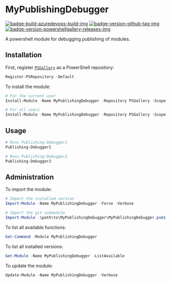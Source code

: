 # MyPublishingDebugger

[![badge-build-azuredevops-build-img][]][badge-build-azuredevops-build-src] [![badge-version-github-tag-img][]][badge-version-github-tag-src] [![badge-version-powershellgallery-releases-img][]][badge-version-powershellgallery-releases-src]

[badge-build-azuredevops-build-img]: https://img.shields.io/azure-devops/build/joeltimothyoh/MyPublishingDebugger/17/master.svg?label=build&logo=azure-pipelines&style=flat-square
[badge-build-azuredevops-build-src]: https://dev.azure.com/joeltimothyoh/MyPublishingDebugger/_build?definitionId=17
[badge-version-github-tag-img]: https://img.shields.io/github/v/tag/joeltimothyoh/MyPublishingDebugger?style=flat-square
[badge-version-github-tag-src]: https://github.com/joeltimothyoh/MyPublishingDebugger/releases
[badge-version-powershellgallery-releases-img]: https://img.shields.io/powershellgallery/v/MyPublishingDebugger?logo=powershell&logoColor=white&label=PSGallery&labelColor=&style=flat-square
[badge-version-powershellgallery-releases-src]: https://www.powershellgallery.com/packages/MyPublishingDebugger/

A powershell module for debugging publishing of modules.

## Installation

First, register [`PSGallery`](https://www.powershellgallery.com/) as a PowerShell repository:

```powershell
Register-PSRepository -Default
```

To install the module:

```powershell
# For the current user
Install-Module -Name MyPublishingDebugger -Repository PSGallery -Scope CurrentUser

# For all users
Install-Module -Name MyPublishingDebugger -Repository PSGallery -Scope AllUsers
```

## Usage

```powershell
# Runs Publishing-Debugger1
Publishing-Debugger1

# Runs Publishing-Debugger2
Publishing-Debugger2
```

## Administration

To import the module:

```powershell
# Import the installed version
Import-Module -Name MyPublishingDebugger -Force -Verbose

# Import the git submodule
Import-Module .\path\to\MyPublishingDebugger\MyPublishingDebugger.psm1 -Force -Verbose
```

To list all available functions:

```powershell
Get-Command -Module MyPublishingDebugger
```

To list all installed versions:

```powershell
Get-Module -Name MyPublishingDebugger -ListAvailable
```

To update the module:

```powershell
Update-Module -Name MyPublishingDebugger -Verbose
```

